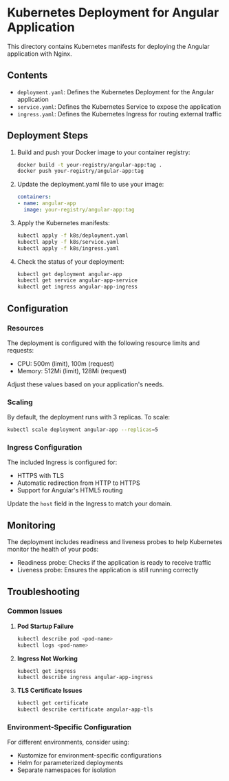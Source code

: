 # Kubernetes Deployment for Angular Application

This directory contains Kubernetes manifests for deploying the Angular application with Nginx.

## Contents

- `deployment.yaml`: Defines the Kubernetes Deployment for the Angular application
- `service.yaml`: Defines the Kubernetes Service to expose the application
- `ingress.yaml`: Defines the Kubernetes Ingress for routing external traffic

## Deployment Steps

1. Build and push your Docker image to your container registry:
   ```bash
   docker build -t your-registry/angular-app:tag .
   docker push your-registry/angular-app:tag
   ```

2. Update the deployment.yaml file to use your image:
   ```yaml
   containers:
   - name: angular-app
     image: your-registry/angular-app:tag
   ```

3. Apply the Kubernetes manifests:
   ```bash
   kubectl apply -f k8s/deployment.yaml
   kubectl apply -f k8s/service.yaml
   kubectl apply -f k8s/ingress.yaml
   ```

4. Check the status of your deployment:
   ```bash
   kubectl get deployment angular-app
   kubectl get service angular-app-service
   kubectl get ingress angular-app-ingress
   ```

## Configuration

### Resources
The deployment is configured with the following resource limits and requests:
- CPU: 500m (limit), 100m (request)
- Memory: 512Mi (limit), 128Mi (request)

Adjust these values based on your application's needs.

### Scaling
By default, the deployment runs with 3 replicas. To scale:
```bash
kubectl scale deployment angular-app --replicas=5
```

### Ingress Configuration
The included Ingress is configured for:
- HTTPS with TLS
- Automatic redirection from HTTP to HTTPS
- Support for Angular's HTML5 routing

Update the `host` field in the Ingress to match your domain.

## Monitoring
The deployment includes readiness and liveness probes to help Kubernetes monitor the health of your pods:
- Readiness probe: Checks if the application is ready to receive traffic
- Liveness probe: Ensures the application is still running correctly

## Troubleshooting

### Common Issues

1. **Pod Startup Failure**
   ```bash
   kubectl describe pod <pod-name>
   kubectl logs <pod-name>
   ```

2. **Ingress Not Working**
   ```bash
   kubectl get ingress
   kubectl describe ingress angular-app-ingress
   ```
   
3. **TLS Certificate Issues**
   ```bash
   kubectl get certificate
   kubectl describe certificate angular-app-tls
   ```

### Environment-Specific Configuration

For different environments, consider using:
- Kustomize for environment-specific configurations
- Helm for parameterized deployments
- Separate namespaces for isolation